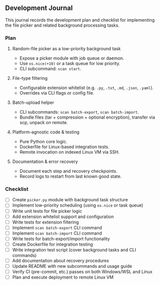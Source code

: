 ## Development Journal

This journal records the development plan and checklist for implementing the file picker and related background processing tasks.

### Plan
1. Random-file picker as a low-priority background task
   - Expose a picker module with job queue or daemon.
   - Use `os.nice(+10)` or a task queue for low priority.
   - CLI subcommand: `scan start`.

2. File-type filtering
   - Configurable extension whitelist (e.g. `.py`, `.txt`, `.md`, `.json`, `.yaml`).
   - Overrides via CLI flags or config file.

3. Batch-upload helper
   - CLI subcommands: `scan batch-export`, `scan batch-import`.
   - Bundle files (tar + compression + optional encryption), transfer via scp, unpack on remote.

4. Platform-agnostic code & testing
   - Pure Python core logic.
   - Dockerfile for Linux-based integration tests.
   - Remote invocation on indexed Linux VM via SSH.

5. Documentation & error recovery
   - Document each step and recovery checkpoints.
   - Record logs to restart from last known good state.

### Checklist
- [ ] Create `picker.py` module with background task structure
- [ ] Implement low-priority scheduling (using `os.nice` or task queue)
- [ ] Write unit tests for file picker logic
- [ ] Add extension whitelist support and configuration
- [ ] Write tests for extension filtering
- [ ] Implement `scan batch-export` CLI command
- [ ] Implement `scan batch-import` CLI command
- [ ] Write tests for batch-export/import functionality
- [ ] Create Dockerfile for integration testing
- [ ] Write integration test script (cover background tasks and CLI commands)
- [ ] Add documentation about recovery procedures
- [ ] Update README with new subcommands and usage guide
- [ ] Verify CI (pre-commit, etc.) passes on both Windows/WSL and Linux
- [ ] Plan and execute deployment to remote Linux VM